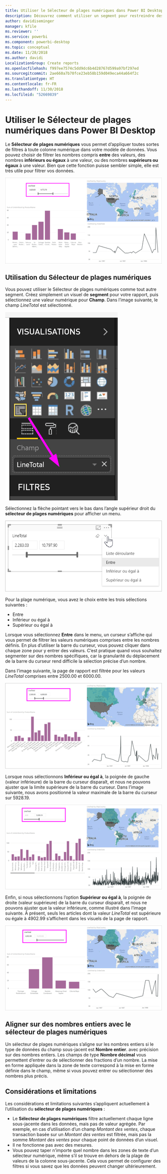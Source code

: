 ```yaml
---
title: Utiliser le Sélecteur de plages numériques dans Power BI Desktop
description: Découvrez comment utiliser un segment pour restreindre des plages numériques dans Power BI Desktop
author: davidiseminger
manager: kfile
ms.reviewer: ''
ms.service: powerbi
ms.component: powerbi-desktop
ms.topic: conceptual
ms.date: 11/28/2018
ms.author: davidi
LocalizationGroup: Create reports
ms.openlocfilehash: f997ee7574c5dd9dc6b4d28767d599a97bf297ed
ms.sourcegitcommit: 2ae660a7b70fce23eb58b159d049eca44a664f2c
ms.translationtype: HT
ms.contentlocale: fr-FR
ms.lasthandoff: 11/30/2018
ms.locfileid: "52669839"
---
```

# <a name="use-the-numeric-range-slicer-in-power-bi-desktop"></a>Utiliser le Sélecteur de plages numériques dans Power BI Desktop
Le **Sélecteur de plages numériques** vous permet d’appliquer toutes sortes de filtres à toute colonne numérique dans votre modèle de données. Vous pouvez choisir de filtrer les nombres compris **entre** des valeurs, des nombres **inférieurs ou égaux** à une valeur, ou des nombres **supérieurs ou égaux** à une valeur. Bien que cette fonction puisse sembler simple, elle est très utile pour filtrer vos données.

![Visuel avec sélecteur de plages numériques](media/desktop-slicer-numeric-range/desktop-slicer-numeric-range-0.png)

## <a name="using-the-numeric-range-slicer"></a>Utilisation du Sélecteur de plages numériques
Vous pouvez utiliser le Sélecteur de plages numériques comme tout autre segment. Créez simplement un visuel de **segment** pour votre rapport, puis sélectionnez une valeur numérique pour **Champ**. Dans l’image suivante, le champ *LineTotal* est sélectionné.

![Créer un sélecteur de plages numériques](media/desktop-slicer-numeric-range/desktop-slicer-numeric-range-1-create.png)

Sélectionnez la flèche pointant vers le bas dans l’angle supérieur droit du **sélecteur de plages numériques** pour afficher un menu.

![Menu du sélecteur de plages numériques](media/desktop-slicer-numeric-range/desktop-slicer-numeric-range-2-between.png)

Pour la plage numérique, vous avez le choix entre les trois sélections suivantes :

* Entre
* Inférieur ou égal à
* Supérieur ou égal à

Lorsque vous sélectionnez **Entre** dans le menu, un curseur s’affiche qui vous permet de filtrer les valeurs numériques comprises entre les nombres définis. En plus d’utiliser la barre du curseur, vous pouvez cliquer dans chaque zone pour y entrer des valeurs. C’est pratique quand vous souhaitez segmenter sur des nombres spécifiques, car la granularité du déplacement de la barre du curseur rend difficile la sélection précise d’un nombre.

Dans l’image suivante, la page de rapport est filtrée pour les valeurs *LineTotal* comprises entre 2500.00 et 6000.00.

![Sélecteur de plages numériques avec Entre](media/desktop-slicer-numeric-range/desktop-slicer-numeric-range-3-between-range.png)

Lorsque nous sélectionnons **Inférieur ou égal à**, la poignée de gauche (valeur inférieure) de la barre du curseur disparaît, et nous ne pouvons ajuster que la limite supérieure de la barre du curseur. Dans l’image suivante, nous avons positionné la valeur maximale de la barre du curseur sur 5928.19.

![Sélecteur de plages numériques avec Inférieur à](media/desktop-slicer-numeric-range/desktop-slicer-numeric-range-4-less-than.png)

Enfin, si nous sélectionnons l’option **Supérieur ou égal à**, la poignée de droite (valeur supérieure) de la barre du curseur disparaît, et nous ne pouvons ajuster que la valeur inférieure, comme illustré dans l’image suivante. À présent, seuls les articles dont la valeur *LineTotal* est supérieure ou égale à 4902.99 s’affichent dans les visuels de la page de rapport.

![Sélecteur de plages numériques avec Supérieur à](media/desktop-slicer-numeric-range/desktop-slicer-numeric-range-5-greater-than.png)

## <a name="snap-to-whole-numbers-with-the-numeric-range-slicer"></a>Aligner sur des nombres entiers avec le sélecteur de plages numériques

Un sélecteur de plages numériques s’aligne sur les nombres entiers si le type de données du champ sous-jacent est **Nombre entier**. avec précision sur des nombres entiers. Les champs de type **Nombre décimal** vous permettent d’entrer ou de sélectionner des fractions d’un nombre. La mise en forme appliquée dans la zone de texte correspond à la mise en forme définie dans le champ, même si vous pouvez entrer ou sélectionner des nombres plus précis.


## <a name="limitations-and-considerations"></a>Considérations et limitations
Les considérations et limitations suivantes s’appliquent actuellement à l’utilisation du **sélecteur de plages numériques** :

* Le **Sélecteur de plages numériques** filtre actuellement chaque ligne sous-jacente dans les données, mais pas de valeur agrégée. Par exemple, en cas d’utilisation d’un champ *Montant des ventes*, chaque transaction basée sur un *Montant des ventes* est filtrée, mais pas la somme *Montant des ventes* pour chaque point de données d’un visuel.
* Il ne fonctionne pas avec des mesures.
* Vous pouvez taper n’importe quel nombre dans les zones de texte d’un sélecteur numérique, même s’il se trouve en dehors de la plage de valeurs de la colonne sous-jacente. Cela vous permet de configurer des filtres si vous savez que les données peuvent changer ultérieurement.
